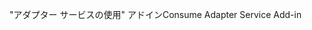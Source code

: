 <span data-ttu-id="04584-101">"アダプター サービスの使用" アドイン</span><span class="sxs-lookup"><span data-stu-id="04584-101">Consume Adapter Service Add-in</span></span>